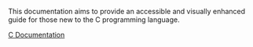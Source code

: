 This documentation aims to provide an accessible and visually enhanced guide for those new to the C programming language.
<p><a href=" https://joshua-a69.github.io/C-Documentation/C documentation.html">C Documentation</a></p>

